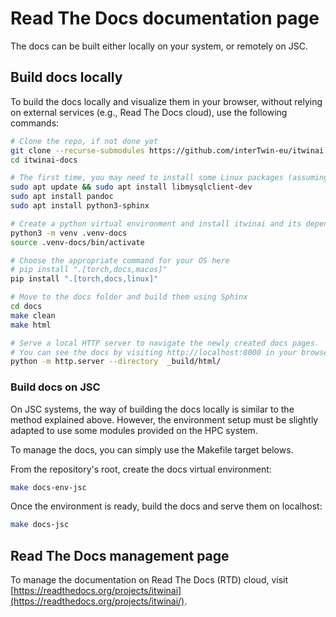# Read The Docs documentation page

The docs can be built either locally on your system, or remotely on JSC. 

## Build docs locally

To build the docs locally and visualize them in your browser, without relying on external
services (e.g., Read The Docs cloud), use the following commands:

```bash
# Clone the repo, if not done yet
git clone --recurse-submodules https://github.com/interTwin-eu/itwinai.git itwinai-docs
cd itwinai-docs

# The first time, you may need to install some Linux packages (assuming Ubuntu system here)
sudo apt update && sudo apt install libmysqlclient-dev
sudo apt install pandoc
sudo apt install python3-sphinx

# Create a python virtual environment and install itwinai and its dependencies
python3 -m venv .venv-docs
source .venv-docs/bin/activate

# Choose the appropriate command for your OS here
# pip install ".[torch,docs,macos]" 
pip install ".[torch,docs,linux]"

# Move to the docs folder and build them using Sphinx
cd docs
make clean
make html

# Serve a local HTTP server to navigate the newly created docs pages.
# You can see the docs by visiting http://localhost:8000 in your browser.
python -m http.server --directory  _build/html/
```

### Build docs on JSC

On JSC systems, the way of building the docs locally is similar to the method
explained above. However, the environment setup must be slightly adapted to use
some modules provided on the HPC system.

To manage the docs, you can simply use the Makefile target
belows.

From the repository's root, create the docs virtual environment:

```bash
make docs-env-jsc
```

Once the environment is ready, build the docs
and serve them on localhost:

```bash
make docs-jsc
```

## Read The Docs management page

To manage the documentation on Read The Docs (RTD) cloud, visit
[https://readthedocs.org/projects/itwinai](https://readthedocs.org/projects/itwinai/).
